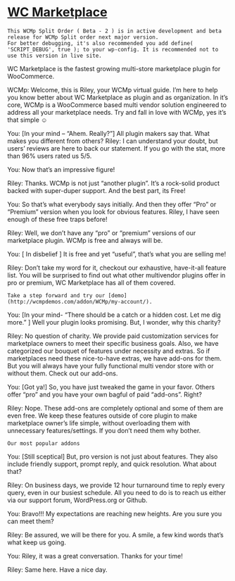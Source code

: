# [WC Marketplace](wc-marketplace.com)
```
This WCMp Split Order ( Beta - 2 ) is in active development and beta release for WCMp Split order next major version.
For better debugging, it's also recommended you add define( 'SCRIPT_DEBUG', true ); to your wp-config. It is recommended not to use this version in live site.
```
WC Marketplace is the fastest growing multi-store marketplace plugin for WooCommerce.

WCMp: Welcome, this is Riley, your WCMp virtual guide. I’m here to help you know better about WC Marketplace as plugin and as organization. In it’s core, WCMp is a WooCommerce based multi vendor solution engineered to address all your marketplace needs. Try and fall in love with WCMp, yes it’s that simple ☺

You: [In your mind – “Ahem. Really?”] All plugin makers say that. What makes you different from others?
Riley: I can understand your doubt, but users’ reviews are here to back our statement. If you go with the stat, more than 96% users rated us 5/5.

You: Now that’s an impressive figure!

Riley: Thanks. WCMp is not just “another plugin”. It’s a rock-solid product backed with super-duper support. And the best part, its Free!

You: So that’s what everybody says initially. And then they offer “Pro” or “Premium” version when you look for obvious features. Riley, I have seen enough of these free traps before!

Riley: Well, we don’t have any “pro” or “premium” versions of our marketplace plugin. WCMp is free and always will be.

You: [ In disbelief ] It is free and yet “useful”, that’s what you are selling me!

Riley: Don’t take my word for it, checkout our exhaustive, have-it-all feature list. You will be surprised to find out what other multivendor plugins offer in pro or premium, WC Marketplace has all of them covered.
```
Take a step forward and try our [demo](http://wcmpdemos.com/addon/WCMp/my-account/).
```
You: [In your mind- “There should be a catch or a hidden cost. Let me dig more.” ] Well your plugin looks promising. But, I wonder, why this charity?

Riley: No question of charity. We provide paid customization services for marketplace owners to meet their specific business goals. Also, we have categorized our bouquet of features under necessity and extras. So if marketplaces need these nice-to-have extras, we have add-ons for them. But you will always have your fully functional multi vendor store with or without them. Check out our add-ons.

You: [Got ya!] So, you have just tweaked the game in your favor. Others offer “pro” and you have your own bagful of paid “add-ons”. Right?

Riley: Nope. These add-ons are completely optional and some of them are even free. We keep these features outside of core plugin to make marketplace owner’s life simple, without overloading them with unnecessary features/settings. If you don’t need them why bother.
```
Our most popular addons
```
You: [Still sceptical] But, pro version is not just about features. They also include friendly support, prompt reply, and quick resolution. What about that?

Riley: On business days, we provide 12 hour turnaround time to reply every query, even in our busiest schedule. All you need to do is to reach us either via our support forum, WordPress.org or Github.

You: Bravo!!! My expectations are reaching new heights. Are you sure you can meet them?

Riley: Be assured, we will be there for you. A smile, a few kind words that’s what keep us going.

You: Riley, it was a great conversation. Thanks for your time!

Riley: Same here. Have a nice day.

